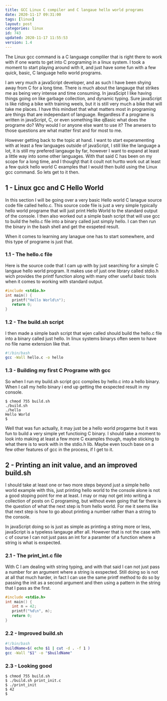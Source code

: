 ```yaml
---
title: GCC Linux C compiler and C langaue hello world programs
date: 2020-11-17 09:31:00
tags: [linux]
layout: post
categories: linux
id: 743
updated: 2020-11-17 11:55:53
version: 1.4
---
```


The Linux gcc command is a C language compliler that is right there to work with if one wants to get into C programing in a linux system. I took a moment to start playing around with it, and just have some fun with a few quick, basic, C language hello world programs.

I am very much a javaScript developer, and as such I have been shying away from C for a long time. There is much about the langauge that strikes me as being very intense and time consuming. In javaScipt I like having things going on like garbage collection, and dynamic typing. Sure javaScript is like riding a bike with training weels, but it is still very much a bike that will take me places. I have this mindset that what matters most in programing are things that are independant of language. Regardless if a programe is written in javaScript, C, or even something like qBasic what does the programe do? Why would I or anyone else want to use it? The anwsers to those questions are what matter first and for most to me.

However getting back to the topic at hand. I want to start experamenting with at least a few languages outside of javaScript, I still like the language a lot, it is still my prefered langauge by far, however I want to expand at least a little way into some other languages. With that said C has been on my scope for a long time, and I thoughjt that it coult not hurtto work out at least a few quick hello world C examples that I would then build using the Linux gcc command. So lets get to it then.

<!-- more -->

## 1 - Linux gcc and C Hello World

In this section I will be going over a very basic Hello world C lanague source code file called hello.c. This source code file is just a very simple typically hello world programe that will just print Hello World to the standard output of the console. I then also worked out a simple bash script that will use gcc to build the hello.c file into a binary called just simply hello. I can then run the binary in the bash shell and get the exspeted result.

When it comes to learning any lanague one has to start somewhere, and this type of programe is just that.

### 1.1 - The hello.c file

Here is the source code that I cam up with by just searching for a simple C langaue hello world program. It makes use of just one library called stdio.h wich provides the printf function along with many other useful basic tools when it comes to working with standard output.

```c
#include <stdio.h>
int main() {
   printf("Hello World\n");
   return 0;
}
```

### 1.2 - The build.sh script

I then made a simple bash script that wjen called should build the hello.c file into a binary called just hello. In linux systems binarys often seem to have no file name extension like that.

```bash
#!/bin/bash
gcc -Wall hello.c -o hello
```

### 1.3 - Building my first C Programe with gcc

So when I run my build.sh script gcc compiles by hello.c into a hello binary. When I call my hello binary i end up getting the exspected result in my console.

```
$ chmod 755 build.sh
./build.sh
./hello
Hello World
$ 
```

Well that was fun actually, it may just be a hello world progarme but it was fun to build a very simple yet functioing C binary. I should take a moment to look into making at least a few more C examples though, maybe sticking to what there is to work with in the stdio.h lib. Maybe even touch base on a few other features of gcc in the process, if I get to it.

## 2 - Printing an init value, and an improved build.sh

I should take at least one or two more steps beyond just a simple hello world example with this, just printing hello world to the console alone is not a good stoping point for me at least. I may or may not get into writing a collection of posts on C programing, but without even going that far there is the question of what the next step is from hello world. For me it seems like that next step is how to go about printing a number rather than a string to the console.

In javaScript doing so is just as simple as printing a string more or less, javaScript is a typeless langauge after all. However that is not the case with c of course I can not just pass an int for a paramter of a function where a string is what is exspected. 

### 2.1 - The print_int.c file

With C I am dealing with string typing, and with that said I can not just pass a number for an argument where a string is exspected. Still doing so is not at all that much harder, in fact I can use the same printf method to do so by passing the init as a second argument and then using a pattern in the string that I pass as the first.

```c
#include <stdio.h>
int main() {
   int n = 42;
   printf("%d\n", n);
   return 0;
}
```

### 2.2 - Improved build.sh

```bash
#!/bin/bash
buildName=$( echo $1 | cut -d . -f 1 )
gcc -Wall "$1" -o "$buildName"
```

### 2.3 - Looking good

```
$ chmod 755 build.sh
$ ./build.sh print_init.c
$ ./print_init
$ 42
$
```